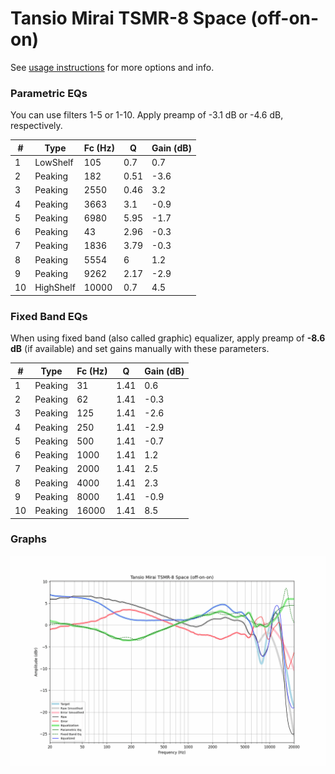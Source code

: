 # Tansio Mirai TSMR-8 Space (off-on-on)
See [usage instructions](https://github.com/jaakkopasanen/AutoEq#usage) for more options and info.

### Parametric EQs
You can use filters 1-5 or 1-10. Apply preamp of -3.1 dB or -4.6 dB, respectively.

|   # | Type      |   Fc (Hz) |    Q |   Gain (dB) |
|-----|-----------|-----------|------|-------------|
|   1 | LowShelf  |       105 | 0.7  |         0.7 |
|   2 | Peaking   |       182 | 0.51 |        -3.6 |
|   3 | Peaking   |      2550 | 0.46 |         3.2 |
|   4 | Peaking   |      3663 | 3.1  |        -0.9 |
|   5 | Peaking   |      6980 | 5.95 |        -1.7 |
|   6 | Peaking   |        43 | 2.96 |        -0.3 |
|   7 | Peaking   |      1836 | 3.79 |        -0.3 |
|   8 | Peaking   |      5554 | 6    |         1.2 |
|   9 | Peaking   |      9262 | 2.17 |        -2.9 |
|  10 | HighShelf |     10000 | 0.7  |         4.5 |

### Fixed Band EQs
When using fixed band (also called graphic) equalizer, apply preamp of **-8.6 dB** (if available) and set gains manually with these parameters.

|   # | Type    |   Fc (Hz) |    Q |   Gain (dB) |
|-----|---------|-----------|------|-------------|
|   1 | Peaking |        31 | 1.41 |         0.6 |
|   2 | Peaking |        62 | 1.41 |        -0.3 |
|   3 | Peaking |       125 | 1.41 |        -2.6 |
|   4 | Peaking |       250 | 1.41 |        -2.9 |
|   5 | Peaking |       500 | 1.41 |        -0.7 |
|   6 | Peaking |      1000 | 1.41 |         1.2 |
|   7 | Peaking |      2000 | 1.41 |         2.5 |
|   8 | Peaking |      4000 | 1.41 |         2.3 |
|   9 | Peaking |      8000 | 1.41 |        -0.9 |
|  10 | Peaking |     16000 | 1.41 |         8.5 |

### Graphs
![](./Tansio%20Mirai%20TSMR-8%20Space%20(off-on-on).png)
